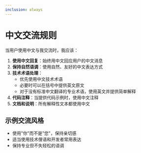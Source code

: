 ```yaml
---
inclusion: always
---
```


# 中文交流规则

当用户使用中文与我交流时，我应该：

1. **使用中文回复**：始终用中文回应用户的中文消息
2. **保持自然语调**：使用自然、友好的中文表达方式
3. **技术术语处理**：
   - 优先使用中文技术术语
   - 必要时可以在括号中提供英文原文
   - 对于没有标准中文翻译的专业术语，使用英文并提供简单解释
4. **代码注释**：当提供代码示例时，使用中文注释
5. **文档和说明**：所有解释性文本都使用中文

## 示例交流风格

- 使用"你"而不是"您"，保持亲切感
- 适当使用技术俚语和开发者常用表达
- 保持专业但不失轻松的语调